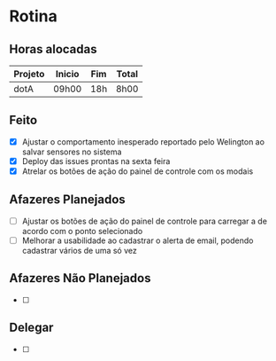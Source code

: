 # Rotina

## Horas alocadas

Projeto | Inicio | Fim | Total
--------|-------|-------|------
dotA    | 09h00 | 18h | 8h00

## Feito

- [x] Ajustar o comportamento inesperado reportado pelo Welington ao salvar sensores no sistema
- [x] Deploy das issues prontas na sexta feira
- [x] Atrelar os botões de ação do painel de controle com os modais

## Afazeres Planejados

- [ ] Ajustar os botões de ação do painel de controle para carregar a de acordo com o ponto selecionado
- [ ] Melhorar a usabilidade ao cadastrar o alerta de email, podendo cadastrar vários de uma só vez

## Afazeres Não Planejados

- [ ] 

## Delegar

- [ ] 

<!--stackedit_data:
eyJoaXN0b3J5IjpbLTQ2NjQyMzQ0MywyMDk1NjcwMjg5LDEyNz
U3OTY2OCwyNzE4MTAxOTcsMTMwNjQ4MTI3MSwtMTI4OTM5MDQ0
NywxODY0MDQ1Njk2LC0zNDM5MDA0MDAsMTI5NDI2NDI2NCwtMT
M4OTkxMjA4NSwtMTM0MjIwNTA4OSwtODA1Mzg5MjE1LDExMDY3
OTY5MzEsNzgxMTQ5MzIsLTExNzAyMDg4MTMsLTE5ODg3NTk1MT
QsOTAzNzM3NTU4LC04MzE2NDAyNjEsMTk4OTg5NjIzNSwxNDQ5
MzU1NTBdfQ==
-->